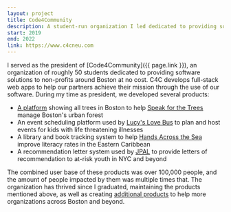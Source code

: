 ```yaml
---
layout: project
title: Code4Community
description: A student-run organization I led dedicated to providing software solutions to non-profits at no cost.
start: 2019
end: 2022
link: https://www.c4cneu.com
---
```


I served as the president of [Code4Community]({{ page.link }}), an organization of roughly 50 students dedicated to providing software solutions to non-profits around Boston at no cost. C4C develops full-stack web apps to help our partners achieve their mission through the use of our software. During my time as president, we developed several products:

- [A platform](/projects/speak-for-the-trees) showing all trees in Boston to help [Speak for the Trees](https://treeboston.org) manage Boston's urban forest
- An event scheduling platform used by [Lucy's Love Bus](https://lucyslovebus.org) to plan and host events for kids with life threatening illnesses
- A library and book tracking system to help [Hands Across the Sea](https://handsacrossthesea.org) improve literacy rates in the Eastern Caribbean 
- A recommendation letter system used by [JPAL](https://www.povertyactionlab.org) to provide letters of recommendation to at-risk youth in NYC and beyond

The combined user base of these products was over 100,000 people, and the amount of people impacted by them was multiple times that. The organization has thrived since I graduated, maintaining the products mentioned above, as well as creating [additional products](https://www.c4cneu.com/projects) to help more organizations across Boston and beyond.
